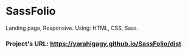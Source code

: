 # SassFolio
Landing page, Responsive. Using: HTML, CSS, Sass. <br />
### Project's URL: https://yarahigagy.github.io/SassFolio/dist
